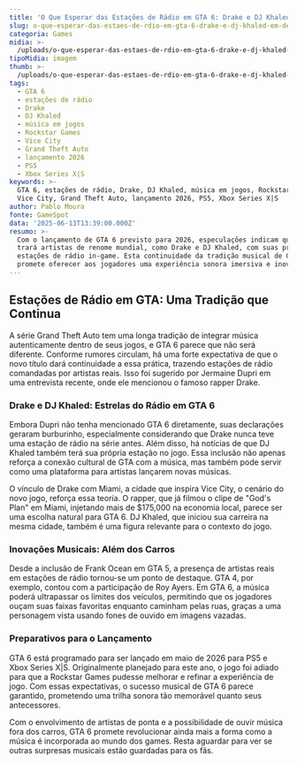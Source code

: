 ```yaml
---
title: 'O Que Esperar das Estações de Rádio em GTA 6: Drake e DJ Khaled em Destaque'
slug: o-que-esperar-das-estaes-de-rdio-em-gta-6-drake-e-dj-khaled-em-destaque
categoria: Games
midia: >-
  /uploads/o-que-esperar-das-estaes-de-rdio-em-gta-6-drake-e-dj-khaled-em-destaque-thumb.jpeg
tipoMidia: imagem
thumb: >-
  /uploads/o-que-esperar-das-estaes-de-rdio-em-gta-6-drake-e-dj-khaled-em-destaque-thumb.jpeg
tags:
  - GTA 6
  - estações de rádio
  - Drake
  - DJ Khaled
  - música em jogos
  - Rockstar Games
  - Vice City
  - Grand Theft Auto
  - lançamento 2026
  - PS5
  - Xbox Series X|S
keywords: >-
  GTA 6, estações de rádio, Drake, DJ Khaled, música em jogos, Rockstar Games,
  Vice City, Grand Theft Auto, lançamento 2026, PS5, Xbox Series X|S
author: Pablo Moura
fonte: GameSpot
data: '2025-06-13T13:39:00.000Z'
resumo: >-
  Com o lançamento de GTA 6 previsto para 2026, especulações indicam que o jogo
  trará artistas de renome mundial, como Drake e DJ Khaled, com suas próprias
  estações de rádio in-game. Esta continuidade da tradição musical de GTA
  promete oferecer aos jogadores uma experiência sonora imersiva e inovadora.
---
```


## Estações de Rádio em GTA: Uma Tradição que Continua

A série Grand Theft Auto tem uma longa tradição de integrar música autenticamente dentro de seus jogos, e GTA 6 parece que não será diferente. Conforme rumores circulam, há uma forte expectativa de que o novo título dará continuidade a essa prática, trazendo estações de rádio comandadas por artistas reais. Isso foi sugerido por Jermaine Dupri em uma entrevista recente, onde ele mencionou o famoso rapper Drake.

### Drake e DJ Khaled: Estrelas do Rádio em GTA 6

Embora Dupri não tenha mencionado GTA 6 diretamente, suas declarações geraram burburinho, especialmente considerando que Drake nunca teve uma estação de rádio na série antes. Além disso, há notícias de que DJ Khaled também terá sua própria estação no jogo. Essa inclusão não apenas reforça a conexão cultural de GTA com a música, mas também pode servir como uma plataforma para artistas lançarem novas músicas.

O vínculo de Drake com Miami, a cidade que inspira Vice City, o cenário do novo jogo, reforça essa teoria. O rapper, que já filmou o clipe de "God's Plan" em Miami, injetando mais de $175,000 na economia local, parece ser uma escolha natural para GTA 6. DJ Khaled, que iniciou sua carreira na mesma cidade, também é uma figura relevante para o contexto do jogo.

### Inovações Musicais: Além dos Carros

Desde a inclusão de Frank Ocean em GTA 5, a presença de artistas reais em estações de rádio tornou-se um ponto de destaque. GTA 4, por exemplo, contou com a participação de Roy Ayers. Em GTA 6, a música poderá ultrapassar os limites dos veículos, permitindo que os jogadores ouçam suas faixas favoritas enquanto caminham pelas ruas, graças a uma personagem vista usando fones de ouvido em imagens vazadas.

### Preparativos para o Lançamento

GTA 6 está programado para ser lançado em maio de 2026 para PS5 e Xbox Series X|S. Originalmente planejado para este ano, o jogo foi adiado para que a Rockstar Games pudesse melhorar e refinar a experiência de jogo. Com essas expectativas, o sucesso musical de GTA 6 parece garantido, prometendo uma trilha sonora tão memorável quanto seus antecessores.

Com o envolvimento de artistas de ponta e a possibilidade de ouvir música fora dos carros, GTA 6 promete revolucionar ainda mais a forma como a música é incorporada ao mundo dos games. Resta aguardar para ver se outras surpresas musicais estão guardadas para os fãs.
